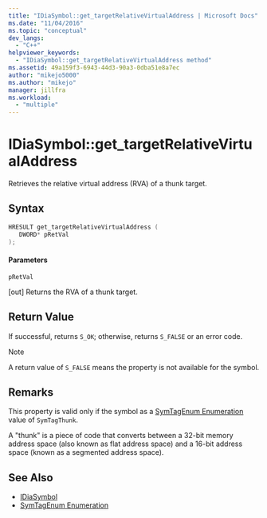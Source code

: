 ```yaml
---
title: "IDiaSymbol::get_targetRelativeVirtualAddress | Microsoft Docs"
ms.date: "11/04/2016"
ms.topic: "conceptual"
dev_langs:
  - "C++"
helpviewer_keywords:
  - "IDiaSymbol::get_targetRelativeVirtualAddress method"
ms.assetid: 49a159f3-6943-44d3-90a3-0dba51e8a7ec
author: "mikejo5000"
ms.author: "mikejo"
manager: jillfra
ms.workload:
  - "multiple"
---
```

# IDiaSymbol::get_targetRelativeVirtualAddress
Retrieves the relative virtual address (RVA) of a thunk target.

## Syntax

```C++
HRESULT get_targetRelativeVirtualAddress ( 
   DWORD* pRetVal
);
```

#### Parameters
 `pRetVal`

[out] Returns the RVA of a thunk target.

## Return Value
 If successful, returns `S_OK`; otherwise, returns `S_FALSE` or an error code.

> [!NOTE]
> A return value of `S_FALSE` means the property is not available for the symbol.

## Remarks
 This property is valid only if the symbol as a [SymTagEnum Enumeration](../../debugger/debug-interface-access/symtagenum.md) value of `SymTagThunk`.

 A "thunk" is a piece of code that converts between a 32-bit memory address space (also known as flat address space) and a 16-bit address space (known as a segmented address space).

## See Also
- [IDiaSymbol](../../debugger/debug-interface-access/idiasymbol.md)
- [SymTagEnum Enumeration](../../debugger/debug-interface-access/symtagenum.md)